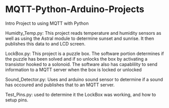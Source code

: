 # MQTT-Python-Arduino-Projects
Intro Project to using MQTT with Python


Humidty_Temp.py: This project reads temperature and humidity sensors as well as using the Astral module to determine sunset and sunrise. It then publishes this data to and LCD screen.

LockBox.py: This project is a puzzle box. The software portion determines if the puzzle has been solved and if so unlocks the box by activating a transistor hooked to a solonoid. The software also has capablility to send information to a MQTT server when the box is locked or unlocked

Sound_Detector.py: Uses and arduino sound sensor to determine if a sound has occoured and publishes that to an MQTT server.

Test_Pins.py: used to determine it the LockBox was working, and how to setup pins.

